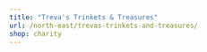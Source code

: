 ```yaml
---
title: "Treva's Trinkets & Treasures"
url: /north-east/trevas-trinkets-and-treasures/
shop: charity
---
```

